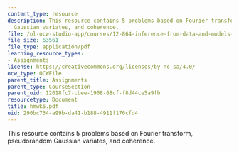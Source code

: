 ```yaml
---
content_type: resource
description: This resource contains 5 problems based on Fourier transform, pseudorandom
  Gaussian variates, and coherence.
file: /ol-ocw-studio-app/courses/12-864-inference-from-data-and-models-spring-2005/290bc734a99bda41b1884911f176cfd4_hmwk5.pdf
file_size: 63561
file_type: application/pdf
learning_resource_types:
- Assignments
license: https://creativecommons.org/licenses/by-nc-sa/4.0/
ocw_type: OCWFile
parent_title: Assignments
parent_type: CourseSection
parent_uid: 12018fc7-cbee-1908-68cf-f8d44ce5a9fb
resourcetype: Document
title: hmwk5.pdf
uid: 290bc734-a99b-da41-b188-4911f176cfd4
---
```

This resource contains 5 problems based on Fourier transform, pseudorandom Gaussian variates, and coherence.